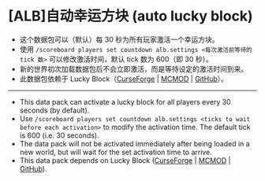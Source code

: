 # [ALB]自动幸运方块 (auto lucky block)

- 这个数据包可以（默认）每 30 秒为所有玩家激活一个幸运方块。
- 使用 `/scoreboard players set countdown alb.settings <每次激活前等待的 tick 数>` 可以修改激活时间，默认 tick 数为 600（即 30 秒）。
- 新的世界初次加载数据包后不会立即激活，而是等待设定的激活时间到来。
- 此数据包依赖于 Lucky Block（[CurseForge](https://www.curseforge.com/minecraft/mc-mods/lucky-block) | [MCMOD](https://www.mcmod.cn/class/294.html) | [GitHub](https://github.com/alexsocha/luckyblock)）。

---

- This data pack can activate a lucky block for all players every 30 seconds (by default).
- Use `/scoreboard players set countdown alb.settings <ticks to wait before each activation>` to modify the activation time. The default tick is 600 (i.e. 30 seconds).
- The data pack will not be activated immediately after being loaded in a new world, but will wait for the set activation time to arrive.
- This data pack depends on Lucky Block ([CurseForge](https://www.curseforge.com/minecraft/mc-mods/lucky-block) | [MCMOD](https://www.mcmod.cn/class/294.html) | [GitHub](https://github.com/alexsocha/luckyblock)).

